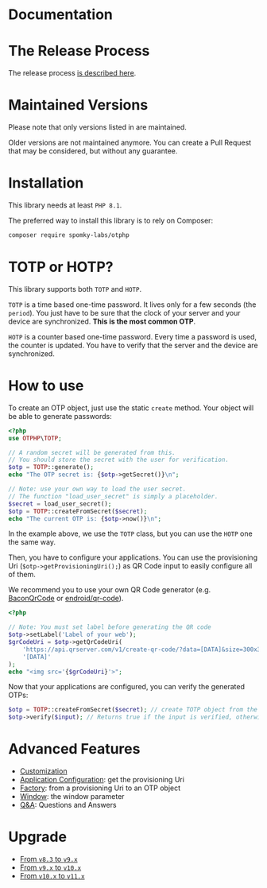 Documentation
=============

# The Release Process

The release process [is described here](Release.md).

# Maintained Versions

Please note that only versions listed in [](https://github.com/Spomky-Labs/otphp/blob/v11.0/SECURITY.md) are maintained.

Older versions are not maintained anymore. You can create a Pull Request that may be considered, but without any guarantee.

# Installation

This library needs at least `PHP 8.1`.

The preferred way to install this library is to rely on Composer:

```sh
composer require spomky-labs/otphp
```

# TOTP or HOTP?

This library supports both `TOTP` and `HOTP`.

`TOTP` is a time based one-time password. It lives only for a few seconds (the `period`).
You just have to be sure that the clock of your server and your device are synchronized.
__This is the most common OTP__.

`HOTP` is a counter based one-time password. Every time a password is used, the counter is updated.
You have to verify that the server and the device are synchronized.

# How to use

To create an OTP object, just use the static `create` method. Your object will be able to generate passwords:

```php
<?php
use OTPHP\TOTP;

// A random secret will be generated from this.
// You should store the secret with the user for verification.
$otp = TOTP::generate();
echo "The OTP secret is: {$otp->getSecret()}\n";

// Note: use your own way to load the user secret.
// The function "load_user_secret" is simply a placeholder.
$secret = load_user_secret();
$otp = TOTP::createFromSecret($secret);
echo "The current OTP is: {$otp->now()}\n";
```

In the example above, we use the `TOTP` class, but you can use the `HOTP` one the same way.

Then, you have to configure your applications. 
You can use the provisioning Uri (`$otp->getProvisioningUri();`) as QR Code input to easily configure all of them.

We recommend you to use your own QR Code generator (e.g. [BaconQrCode](https://packagist.org/packages/bacon/bacon-qr-code) or [endroid/qr-code](https://github.com/endroid/qr-code)).

```php
<?php

// Note: You must set label before generating the QR code
$otp->setLabel('Label of your web');
$grCodeUri = $otp->getQrCodeUri(
    'https://api.qrserver.com/v1/create-qr-code/?data=[DATA]&size=300x300&ecc=M',
    '[DATA]'
);
echo "<img src='{$grCodeUri}'>";
```

Now that your applications are configured, you can verify the generated OTPs:

```php
$otp = TOTP::createFromSecret($secret); // create TOTP object from the secret.
$otp->verify($input); // Returns true if the input is verified, otherwise false.
```

# Advanced Features

* [Customization](Customize.md)
* [Application Configuration](AppConfig.md): get the provisioning Uri
* [Factory](Factory.md): from a provisioning Uri to an OTP object
* [Window](Window.md): the window parameter
* [Q&A](QA.md): Questions and Answers

# Upgrade

* [From `v8.3` to `v9.x`](UPGRADE_v8-v9.md)
* [From `v9.x` to `v10.x`](UPGRADE_v9-v10.md)
* [From `v10.x` to `v11.x`](UPGRADE_v10-v11.md)
